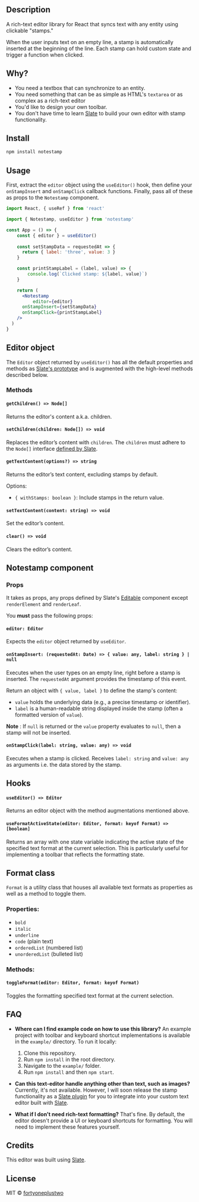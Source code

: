 ## Description

A rich-text editor library for React that syncs text with any entity using clickable "stamps."

When the user inputs text on an empty line, a stamp is automatically inserted at the beginning of the line. Each stamp can hold custom state and trigger a function when clicked.

## Why?
- You need a textbox that can synchronize to an entity.
- You need something that can be as simple as HTML's `textarea` or as complex as a rich-text editor
- You'd like to design your own toolbar.
- You don't have time to learn [Slate](https://docs.slatejs.org/) to build your own editor with stamp functionality.

## Install

```bash
npm install notestamp
```

## Usage
First, extract the `editor` object using the `useEditor()` hook, then define your `onStampInsert` and `onStampClick` callback functions. Finally, pass all of these as props to the `Notestamp` component.

```jsx
import React, { useRef } from 'react'

import { Notestamp, useEditor } from 'notestamp'

const App = () => {
	const { editor } = useEditor()
	
	const setStampData = requestedAt => {
	  return { label: 'three', value: 3 }
	}

	const printStampLabel = (label, value) => {
		console.log(`Clicked stamp: ${label, value}`)
	}

	return (
	  <Notestamp
		  editor={editor}
      onStampInsert={setStampData}
      onStampClick={printStampLabel}
    />
  )
}
```

## Editor object
The `Editor` object returned by `useEditor()` has all the default properties and methods as [Slate's  prototype](https://docs.slatejs.org/concepts/07-editor) and is augmented with the high-level methods described below.

### Methods

#### `getChildren() => Node[]` 
Returns the editor's content a.k.a. children.

#### `setChildren(children: Node[]) => void`
 Replaces the editor’s content with `children`. The `children` must adhere to the `Node[]` interface  [defined by Slate](https://docs.slatejs.org/concepts/02-nodes).

#### `getTextContent(options?) => string`
Returns the editor’s text content, excluding stamps by default. 

Options:
- `{ withStamps: boolean }`: Include stamps in the return value.

#### `setTextContent(content: string) => void`
Set the editor’s content.

#### `clear() => void`
Clears the editor’s content.

## Notestamp component

### Props
It takes as props, any props defined by Slate's [Editable](https://docs.slatejs.org/libraries/slate-react/editable) component except `renderElement` and `renderLeaf`. 

You **must** pass the following props:

#### `editor: Editor`
Expects the `editor` object returned by `useEditor`.

#### `onStampInsert: (requestedAt: Date) => { value: any, label: string } | null`
Executes when the user types on an empty line, right before a stamp is inserted. The `requestedAt` argument provides the timestamp of this event.  

Return an object with `{ value, label }` to define the stamp's content:

-   `value` holds the underlying data (e.g., a precise timestamp or identifier).  
-   `label` is a human-readable string displayed inside the stamp (often a formatted version of `value`).

**Note** :  If `null` is returned or the `value` property evaluates to `null`, then a stamp will not be inserted.

#### `onStampClick(label: string, value: any) => void`
Executes when a stamp is clicked. Receives `label: string` and `value: any` as arguments i.e. the data stored by the stamp.

## Hooks
#### `useEditor() => Editor`
Returns an editor object with the method augmentations mentioned above.

#### `useFormatActiveState(editor: Editor, format: keyof Format) => [boolean]`
Returns an array with one state variable indicating the active state of the specified text format at the current selection. This is particularly useful for implementing a toolbar that reflects the formatting state.

## Format class
`Format` is a utility class that houses all available text formats as properties as well as a method to toggle them.

### Properties:

- `bold`
- `italic`
- `underline`
- `code` (plain text)
- `orderedList` (numbered list)
- `unorderedList` (bulleted list)

### Methods:

#### `toggleFormat(editor: Editor, format: keyof Format)`
Toggles the formatting specified text format at the current selection.


## FAQ
- **Where can I find example code on how to use this library?**
An example project with toolbar and keyboard shortcut implementations is available in the `example/` directory. To run it locally:
	1. Clone this repository.
    2. Run `npm install` in the root directory.
    3. Navigate to the `example/` folder.
    4. Run `npm install` and then `npm start`.

- **Can this text-editor handle anything other than text, such as images?**
Currently, it's not available. However, I will soon release the stamp functionality as a [Slate plugin](https://docs.slatejs.org/concepts/08-plugins) for you to integrate into your custom text editor built with [Slate](https://docs.slatejs.org/).

- **What if I don't need rich-text formatting?**
That's fine. By default, the editor doesn't provide a UI or keyboard shortcuts for formatting. You will need to implement these features yourself.


## Credits

This editor was built using [Slate](https://docs.slatejs.org/).

## License

MIT © [fortyoneplustwo](https://github.com/fortyoneplustwo)
